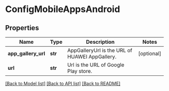 # ConfigMobileAppsAndroid

## Properties
Name | Type | Description | Notes
------------ | ------------- | ------------- | -------------
**app_gallery_url** | **str** | AppGalleryUrl is the URL of HUAWEI AppGallery. | [optional] 
**url** | **str** | Url is the URL of Google Play store. | 

[[Back to Model list]](../README.md#documentation-for-models) [[Back to API list]](../README.md#documentation-for-api-endpoints) [[Back to README]](../README.md)


